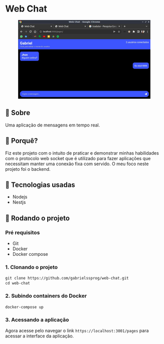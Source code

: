# Web Chat

<div align="center">
    <img height="250" src="./public/images/preview.jpg">
</div>

## 🔎 Sobre
Uma aplicação de mensagens em tempo real.

## 🤔 Porquê?
Fiz este projeto com o intuito de praticar e demonstrar minhas habilidades com o protocolo web socket que é utilizado para fazer aplicações que necessitam manter uma conexão fixa com servido. O meu foco neste projeto foi o backend.

## 🧰 Tecnologias usadas
- Nodejs
- Nestjs

## 🏃 Rodando o projeto

### Pré requisitos
- Git
- Docker
- Docker compose

### 1. Clonando o projeto
```
git clone https://github.com/gabrielssprog/web-chat.git
cd web-chat
```

### 2. Subindo containers do Docker
```
docker-compose up
```

### 3. Acessando a aplicação
Agora acesse pelo navegar o link `https://localhost:3001/pages` para acessar a interface da aplicação.